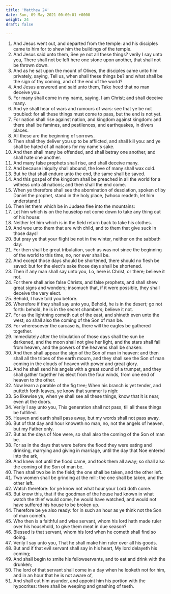 ```yaml
---
title: 'Matthew 24'
date: Sun, 09 May 2021 00:00:01 +0000
weight: 24
draft: false
  
---
```


1. And Jesus went out, and departed from the temple: and his disciples came to him for to shew him the buildings of the temple.
2. And Jesus said unto them, See ye not all these things? verily I say unto you, There shall not be left here one stone upon another, that shall not be thrown down.
3. And as he sat upon the mount of Olives, the disciples came unto him privately, saying, Tell us, when shall these things be? and what shall be the sign of thy coming, and of the end of the world?
4. And Jesus answered and said unto them, Take heed that no man deceive you.
5. For many shall come in my name, saying, I am Christ; and shall deceive many.
6. And ye shall hear of wars and rumours of wars: see that ye be not troubled: for all these things must come to pass, but the end is not yet.
7. For nation shall rise against nation, and kingdom against kingdom: and there shall be famines, and pestilences, and earthquakes, in divers places.
8. All these are the beginning of sorrows.
9. Then shall they deliver you up to be afflicted, and shall kill you: and ye shall be hated of all nations for my name's sake.
10. And then shall many be offended, and shall betray one another, and shall hate one another.
11. And many false prophets shall rise, and shall deceive many.
12. And because iniquity shall abound, the love of many shall wax cold.
13. But he that shall endure unto the end, the same shall be saved.
14. And this gospel of the kingdom shall be preached in all the world for a witness unto all nations; and then shall the end come.
15. When ye therefore shall see the abomination of desolation, spoken of by Daniel the prophet, stand in the holy place, (whoso readeth, let him understand:)
16. Then let them which be in Judaea flee into the mountains:
17. Let him which is on the housetop not come down to take any thing out of his house:
18. Neither let him which is in the field return back to take his clothes.
19. And woe unto them that are with child, and to them that give suck in those days!
20. But pray ye that your flight be not in the winter, neither on the sabbath day:
21. For then shall be great tribulation, such as was not since the beginning of the world to this time, no, nor ever shall be.
22. And except those days should be shortened, there should no flesh be saved: but for the elect's sake those days shall be shortened.
23. Then if any man shall say unto you, Lo, here is Christ, or there; believe it not.
24. For there shall arise false Christs, and false prophets, and shall shew great signs and wonders; insomuch that, if it were possible, they shall deceive the very elect.
25. Behold, I have told you before.
26. Wherefore if they shall say unto you, Behold, he is in the desert; go not forth: behold, he is in the secret chambers; believe it not.
27. For as the lightning cometh out of the east, and shineth even unto the west; so shall also the coming of the Son of man be.
28. For wheresoever the carcase is, there will the eagles be gathered together.
29. Immediately after the tribulation of those days shall the sun be darkened, and the moon shall not give her light, and the stars shall fall from heaven, and the powers of the heavens shall be shaken:
30. And then shall appear the sign of the Son of man in heaven: and then shall all the tribes of the earth mourn, and they shall see the Son of man coming in the clouds of heaven with power and great glory.
31. And he shall send his angels with a great sound of a trumpet, and they shall gather together his elect from the four winds, from one end of heaven to the other.
32. Now learn a parable of the fig tree; When his branch is yet tender, and putteth forth leaves, ye know that summer is nigh:
33. So likewise ye, when ye shall see all these things, know that it is near, even at the doors.
34. Verily I say unto you, This generation shall not pass, till all these things be fulfilled.
35. Heaven and earth shall pass away, but my words shall not pass away.
36. But of that day and hour knoweth no man, no, not the angels of heaven, but my Father only.
37. But as the days of Noe were, so shall also the coming of the Son of man be.
38. For as in the days that were before the flood they were eating and drinking, marrying and giving in marriage, until the day that Noe entered into the ark,
39. And knew not until the flood came, and took them all away; so shall also the coming of the Son of man be.
40. Then shall two be in the field; the one shall be taken, and the other left.
41. Two women shall be grinding at the mill; the one shall be taken, and the other left.
42. Watch therefore: for ye know not what hour your Lord doth come.
43. But know this, that if the goodman of the house had known in what watch the thief would come, he would have watched, and would not have suffered his house to be broken up.
44. Therefore be ye also ready: for in such an hour as ye think not the Son of man cometh.
45. Who then is a faithful and wise servant, whom his lord hath made ruler over his household, to give them meat in due season?
46. Blessed is that servant, whom his lord when he cometh shall find so doing.
47. Verily I say unto you, That he shall make him ruler over all his goods.
48. But and if that evil servant shall say in his heart, My lord delayeth his coming;
49. And shall begin to smite his fellowservants, and to eat and drink with the drunken;
50. The lord of that servant shall come in a day when he looketh not for him, and in an hour that he is not aware of,
51. And shall cut him asunder, and appoint him his portion with the hypocrites: there shall be weeping and gnashing of teeth.
